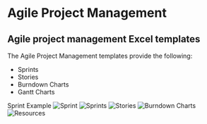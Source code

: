# Agile Project Management
## Agile project management Excel templates
The Agile Project Management templates provide the following:

* Sprints
* Stories
* Burndown Charts
* Gantt Charts

Sprint Example
![Sprint](AgileProjectManagement/docs/Sprint.PNG)
![Sprints](AgileProjectManagement/docs/Sprints.png)
![Stories](AgileProjectManagement/docs/stories.png)
![Burndown Charts](AgileProjectManagement/docs/burndownchart.png)
![Resources](AgileProjectManagement/docs/resources.png)
